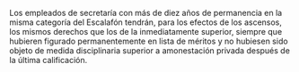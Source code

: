 Los empleados de secretaría con más de diez años de permanencia en la misma categoría del Escalafón tendrán, para los efectos de los ascensos, los mismos derechos que los de la inmediatamente superior, siempre que hubieren figurado permanentemente en lista de méritos y no hubiesen sido objeto de medida disciplinaria superior a amonestación privada después de la última calificación.